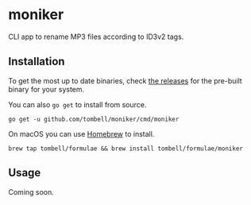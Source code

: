 # moniker

CLI app to rename MP3 files according to ID3v2 tags.

## Installation

To get the most up to date binaries, check [the releases][releases] for the
pre-built binary for your system.

[releases]: https://github.com/tombell/moniker/releases

You can also `go get` to install from source.

    go get -u github.com/tombell/moniker/cmd/moniker

On macOS you can use [Homebrew](https://brew.sh) to install.

    brew tap tombell/formulae && brew install tombell/formulae/moniker

## Usage

Coming soon.
